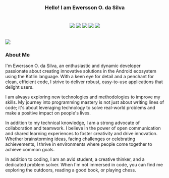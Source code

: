 <div align="center" style="display: inline_block">
  <h3> Hello! I am Ewersson O. da Silva </h3>
  <h4></h4>
</div>

<div align="center">
 <h6 align="center" style="display: inline-block;">
    <img src="https://img.icons8.com/color/48/000000/java-coffee-cup-logo.png"/>
    <img src="https://img.icons8.com/color/48/000000/kotlin.png"/>
    <img src="https://img.icons8.com/color/48/000000/android-os.png"/>
    <img src="https://img.icons8.com/color/48/000000/docker.png"/>
    <img src="https://img.icons8.com/color/48/000000/spring-logo.png"/>
</h6>

</div>

<div> 
  <a href="https://www.linkedin.com/in/ewersson-silva-4389b8240/" target="_blank"><img src="https://img.shields.io/badge/-LinkedIn-%230077B5?style=for-the-badge&logo=linkedin&logoColor=white"></a>
</div>


### About Me

I'm Ewersson O. da Silva, an enthusiastic and dynamic developer passionate about creating innovative solutions in the Android ecosystem using the Kotlin language. With a keen eye for detail and a penchant for clean, efficient code, I strive to deliver robust, easy-to-use applications that delight users.

I am always exploring new technologies and methodologies to improve my skills. My journey into programming mastery is not just about writing lines of code; it's about leveraging technology to solve real-world problems and make a positive impact on people's lives.

In addition to my technical knowledge, I am a strong advocate of collaboration and teamwork. I believe in the power of open communication and shared learning experiences to foster creativity and drive innovation. Whether brainstorming ideas, facing challenges or celebrating achievements, I thrive in environments where people come together to achieve common goals.

In addition to coding, I am an avid student, a creative thinker, and a dedicated problem solver. When I'm not immersed in code, you can find me exploring the outdoors, reading a good book, or playing chess.
